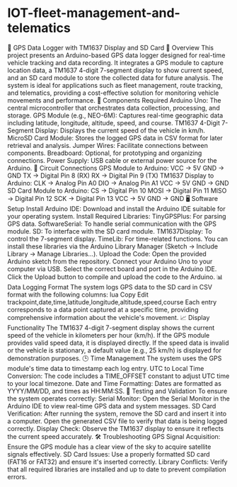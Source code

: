 # IOT-fleet-management-and-telematics
📍 GPS Data Logger with TM1637 Display and SD Card 📘 Overview This project presents an Arduino-based GPS data logger designed for real-time vehicle tracking and data recording. It integrates a GPS module to capture location data, a TM1637 4-digit 7-segment display to show current speed, and an SD card module to store the collected data for future analysis.
The system is ideal for applications such as fleet management, route tracking, and telematics, providing a cost-effective solution for monitoring vehicle movements and performance.
🧰 Components Required Arduino Uno: The central microcontroller that orchestrates data collection, processing, and storage.
GPS Module (e.g., NEO-6M): Captures real-time geographic data including latitude, longitude, altitude, speed, and course.
TM1637 4-Digit 7-Segment Display: Displays the current speed of the vehicle in km/h.
MicroSD Card Module: Stores the logged GPS data in CSV format for later retrieval and analysis.
Jumper Wires: Facilitate connections between components.
Breadboard: Optional, for prototyping and organizing connections.
Power Supply: USB cable or external power source for the Arduino.
🔌 Circuit Connections GPS Module to Arduino: VCC → 5V
GND → GND
TX → Digital Pin 8 (RX)
RX → Digital Pin 9 (TX)
TM1637 Display to Arduino: CLK → Analog Pin A0
DIO → Analog Pin A1
VCC → 5V
GND → GND
SD Card Module to Arduino: CS → Digital Pin 10
MOSI → Digital Pin 11
MISO → Digital Pin 12
SCK → Digital Pin 13
VCC → 5V
GND → GND
🖥️ Software Setup Install Arduino IDE: Download and install the Arduino IDE suitable for your operating system.
Install Required Libraries:
TinyGPSPlus: For parsing GPS data.
SoftwareSerial: To handle serial communication with the GPS module.
SD: To interface with the SD card module.
TM1637Display: To control the 7-segment display.
TimeLib: For time-related functions.
You can install these libraries via the Arduino Library Manager (Sketch → Include Library → Manage Libraries...).
Upload the Code:
Open the provided Arduino sketch from the repository.
Connect your Arduino Uno to your computer via USB.
Select the correct board and port in the Arduino IDE.
Click the Upload button to compile and upload the code to the Arduino.
📊 Data Logging Format The system logs GPS data to the SD card in CSV format with the following columns:
lua Copy Edit
trackpoint,date,time,latitude,longitude,altitude,speed,course Each entry corresponds to a data point captured at a specific time, providing comprehensive information about the vehicle's movement.
📈 Display Functionality The TM1637 4-digit 7-segment display shows the current speed of the vehicle in kilometers per hour (km/h).
If the GPS module provides valid speed data, it is displayed directly.
If the speed data is invalid or the vehicle is stationary, a default value (e.g., 25 km/h) is displayed for demonstration purposes.
🕒 Time Management The system uses the GPS module's time data to timestamp each log entry.
UTC to Local Time Conversion: The code includes a TIME_OFFSET constant to adjust UTC time to your local timezone.
Date and Time Formatting: Dates are formatted as YYYY/MM/DD, and times as HH:MM:SS.
🧪 Testing and Validation To ensure the system operates correctly:
Serial Monitor: Open the Serial Monitor in the Arduino IDE to view real-time GPS data and system messages.
SD Card Verification:
After running the system, remove the SD card and insert it into a computer.
Open the generated CSV file to verify that data is being logged correctly.
Display Check: Observe the TM1637 display to ensure it reflects the current speed accurately.
🛠️ Troubleshooting GPS Signal Acquisition: Ensure the GPS module has a clear view of the sky to acquire satellite signals effectively.
SD Card Issues: Use a properly formatted SD card (FAT16 or FAT32) and ensure it's inserted correctly.
Library Conflicts: Verify that all required libraries are installed and up to date to prevent compilation errors.
